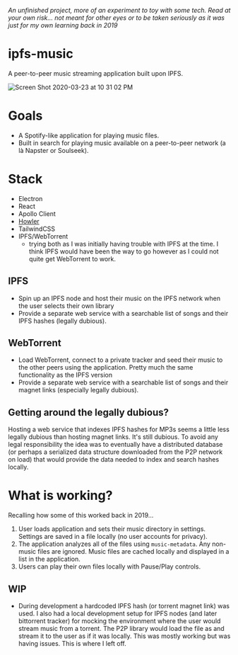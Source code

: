 _An unfinished project, more of an experiment to toy with some tech. Read at your own risk... not meant for other eyes or to be taken seriously as it was just for my own learning back in 2019_

# ipfs-music
A peer-to-peer music streaming application built upon IPFS.  

![Screen Shot 2020-03-23 at 10 31 02 PM](https://user-images.githubusercontent.com/1292831/160134928-2ed38fd0-aba5-400e-82a1-2112ffa5cc19.png)

# Goals
- A Spotify-like application for playing music files. 
- Built in search for playing music available on a peer-to-peer network (a là Napster or Soulseek). 

# Stack
* Electron
* React
* Apollo Client
* [Howler](https://howlerjs.com)
* TailwindCSS
* IPFS/WebTorrent
  * trying both as I was initially having trouble with IPFS at the time.  I think IPFS would have been the way to go however as I could not quite get WebTorrent to work.

## IPFS
- Spin up an IPFS node and host their music on the IPFS network when the user selects their own library
- Provide a separate web service with a searchable list of songs and their IPFS hashes (legally dubious).

## WebTorrent
- Load WebTorrent, connect to a private tracker and seed their music to the other peers using the application. Pretty much the same functionality as the IPFS version
- Provide a separate web service with a searchable list of songs and their magnet links (especially legally dubious).  

## Getting around the legally dubious?
Hosting a web service that indexes IPFS hashes for MP3s seems a little less legally dubious than hosting magnet links. It's still dubious. To avoid any legal responsibility the idea was to eventually have a distributed database (or perhaps a serialized data structure downloaded from the P2P network on load) that would provide the data needed to index and search hashes locally.

# What is working?
Recalling how some of this worked back in 2019...

1. User loads application and sets their music directory in settings. Settings are saved in a file locally (no user accounts for privacy).
2. The application analyzes all of the files using `music-metadata`. Any non-music files are ignored. Music files are cached locally and displayed in a list in the application.
3. Users can play their own files locally with Pause/Play controls.

## WIP
- During development a hardcoded IPFS hash (or torrent magnet link) was used. I also had a local development setup for IPFS nodes (and later bittorrent tracker) for mocking the environment where the user would stream music from a torrent.  The P2P library would load the file as and stream it to the user as if it was locally. This was mostly working but was having issues. This is where I left off.

